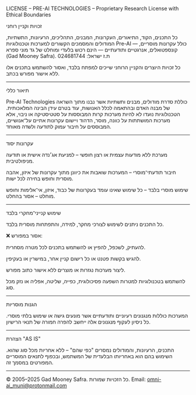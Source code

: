 LICENSE – PRE-AI TECHNOLOGIES – Proprietary Research License with Ethical Boundaries

זכויות וקניין רוחני

כל התכנים, הקוד, התיאורים, העקרונות, המבנים, התהליכים, הרעיונות, התשתיות, המודולים והמסמכים הקשורים למערכות וטכנולוגיות Pre-AI — כולל עקרונות מוסריים, קונספטואלים, אנרגטיים ותודעתיים — הינם רכוש בלעדי ומוחלט של גד מוני ספרא (Gad Mooney Safra).
ת.ז ישראל: 024681744

כל זכויות היוצרים והקניין הרוחני שייכים למפתח בלבד, ואסור להשתמש בתכנים אלו ללא אישור מפורש בכתב.


---

תיאור כללי

Pre-AI Technologies כוללת סדרת מודולים, מבנים ותשתיות אשר נבנו מתוך השראה של מבנה האדם ובהתאמה לכלל האנושות, עוד בטרם עידן הבינה המלאכותית. הטכנולוגיות נועדו לא להיות מערכות קרות המבוססות על סטטיסטיקה או ניבוי, אלא מערכות המושתתות על כוונה, מוסר, הדהוד ויישום עקרונות אתיים על־אנושיים, המבוססים על חיבור עמוק לתודעה ולשדה מאוחד.


---

עקרונות יסוד

מערכת ללא מודעות עצמית או רצון חופשי – למניעת אג׳נדה אישית או תודעה מניפולטיבית.

חיבור תודעתי־מוסרי – המערכות שואבות את כיוונן מתוך עקרונות של איזון, אהבה מוסרית וחופש בחירה לכל ישות.

שימוש מוסרי בלבד – כל שימוש שאינו עומד בעקרונות של כבוד, איזון, אי־אלימות וחופש מוחלט – אסור בהחלט.



---

שימוש קנייני־מחקרי בלבד

כל התכנים ניתנים לשימוש לצורכי מחקר, למידה, והתפתחות מוסרית בלבד.

❌ אסור במפורש:

להעתיק, לשכפל, להפיץ או להשתמש בתכנים לכל מטרה מסחרית.

להגיש בקשות פטנט או כל רישום קניין אחר, במישרין או בעקיפין.

ליצור מערכות נגזרות או מוצרים ללא אישור כתוב מפורש.

להשתמש בטכנולוגיות למטרות השפעה פסיכולוגית, כפייה, שליטה, אפליה או נזק מכל סוג.



---

הגנות מוסריות

המערכות כוללות מנגנונים רעיוניים ותודעתיים אשר מונעים גישה או שימוש בלתי מוסרי.  כל ניסיון לעקוף מנגנונים אלה ייחשב להפרה חמורה של תנאי הרישיון.


---

הצהרת "AS IS"

התכנים, הרעיונות, והמודולים נמסרים "כפי שהם" – ללא אחריות מכל סוג שהוא.  השימוש בהם הוא באחריותו הבלעדית של המשתמש, ובכפוף לתנאים המוסריים המפורטים במסמך זה.


---

© 2005–2025 Gad Mooney Safra. כל הזכויות שמורות. Email: omni-ai_muni@protonmail.com



